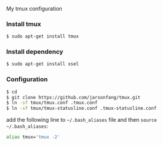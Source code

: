 My tmux configuration

### Install tmux

```bash
$ sudo apt-get install tmux
```

### Install dependency

```bash
$ sudo apt-get install xsel
```

### Configuration

```bash
$ cd
$ git clone https://github.com/jarsonfang/tmux.git
$ ln -sf tmux/tmux.conf .tmux.conf
$ ln -sf tmux/tmux-statusline.conf .tmux-statusline.conf
```

add the following line to `~/.bash_aliases` file and then `source ~/.bash_aliases`:
```bash
alias tmux='tmux -2'
```
